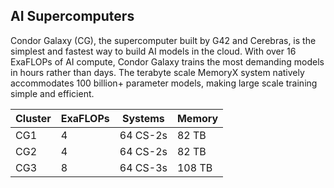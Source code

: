 ## AI Supercomputers

Condor Galaxy (CG), the supercomputer built by G42 and Cerebras, is the simplest and fastest way to build AI models in the cloud. With over 16 ExaFLOPs of AI compute, Condor Galaxy trains the most demanding models in hours rather than days. The terabyte scale MemoryX system natively accommodates 100 billion+ parameter models, making large scale training simple and efficient.

| Cluster  | ExaFLOPs | Systems  | Memory |
| -------- | -------- | -------- | ------ |
| CG1      | 4        | 64 CS-2s | 82 TB  |
| CG2      | 4        | 64 CS-2s | 82 TB  |
| CG3      | 8        | 64 CS-3s | 108 TB |

